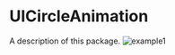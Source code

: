 # UICircleAnimation

A description of this package.
![example1](https://user-images.githubusercontent.com/46787789/218880711-0a647cf5-ccf2-416c-b8c9-89de1b809373.png)
